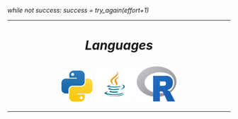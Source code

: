 <em>while not success: success = try_again(effort+1)</emp>

***
<h1 align="center"><i>Languages</i></h1>

<h2 align="center">
<img src="icons/python.png" alt="Python" style="width:70px;height:70px;"/>
<img src="icons/java.png" alt="Python" style="width:90px;height:80px;"/>
<img src="icons/r.png" alt="Python" style="width:90px;height:80px;"/>
</h2>

***
